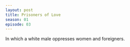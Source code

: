 ```yaml
---
layout: post
title: Prisoners of Love
season: 01
episode: 03
---
```


In which a white male oppresses women and foreigners.
